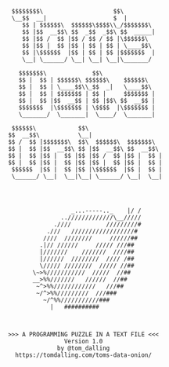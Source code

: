 
         $$$$$$$$\                    $$\
         \__$$  __|                   $  |
            $$ | $$$$$$\  $$$$$$\$$$$\\_/$$$$$$$\
            $$ |$$  __$$\ $$  _$$  _$$\ $$  _____|
            $$ |$$ /  $$ |$$ / $$ / $$ |\$$$$$$\
            $$ |$$ |  $$ |$$ | $$ | $$ | \____$$\
            $$ |\$$$$$$  |$$ | $$ | $$ |$$$$$$$  |
            \__| \______/ \__| \__| \__|\_______/

           $$$$$$$\             $$\
           $$ |  $$ | $$$$$$\ $$$$$$\    $$$$$$\
           $$ |  $$ | \____$$\\_$$  _|   \____$$\
           $$ |  $$ | $$$$$$$ | $$ |     $$$$$$$ |
           $$ |  $$ |$$  __$$ | $$ |$$\ $$  __$$ |
           $$$$$$$  |\$$$$$$$ | \$$$$  |\$$$$$$$ |
           \_______/  \_______|  \____/  \_______|

         $$$$$$\            $$\
        $$  __$$\           \__|
        $$ /  $$ |$$$$$$$\  $$\  $$$$$$\  $$$$$$$\
        $$ |  $$ |$$  __$$\ $$ |$$  __$$\ $$  __$$\
        $$ |  $$ |$$ |  $$ |$$ |$$ /  $$ |$$ |  $$ |
        $$ |  $$ |$$ |  $$ |$$ |$$ |  $$ |$$ |  $$ |
         $$$$$$  |$$ |  $$ |$$ |\$$$$$$  |$$ |  $$ |
         \______/ \__|  \__|\__| \______/ \__|  \__|




                          _...-----.._    |/ /
                       ../////////////\__/////
                     .////          /////////#
                   .///   //////////////////#
                  ////  ////////     //////##
                 .|// //////     ///// ///##
                 |///////    ///////  ////##
                 |//////  ////////  //// /##
                 \///// ////////  ///// //##
               \~>%///////////  /////  //##
               __>%%///////   //////  //##
                ~^>%%////////////   ///##
                ~/^>%%/////////  ///###
                  ~/^%%///////////###
                    |   ##########



        >>> A PROGRAMMING PUZZLE IN A TEXT FILE <<<
                        Version 1.0
                      by @tom_dalling
          https://tomdalling.com/toms-data-onion/